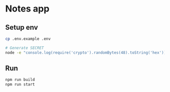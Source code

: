 # Notes app

## Setup env

```sh
cp .env.example .env

# Generate SECRET
node -e "console.log(require('crypto').randomBytes(48).toString('hex'))"
```

## Run 

```sh
npm run build
npm run start
```
